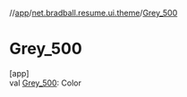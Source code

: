//[app](../../index.md)/[net.bradball.resume.ui.theme](index.md)/[Grey_500](-grey_500.md)

# Grey_500

[app]\
val [Grey_500](-grey_500.md): Color

